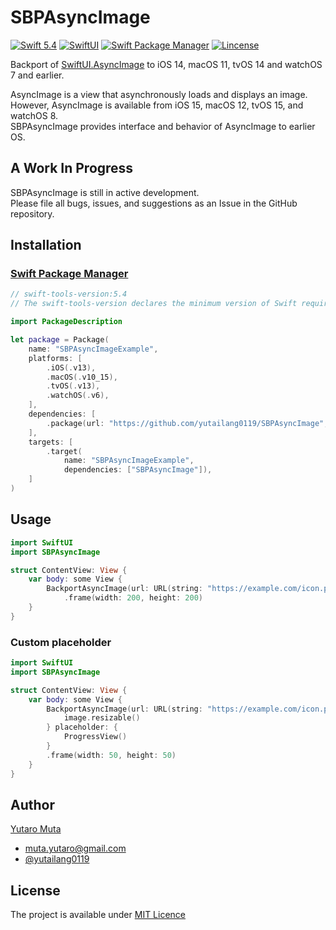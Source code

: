# SBPAsyncImage

<p align="left">
  <a href="https://developer.apple.com/swift"><img alt="Swift 5.4" src="https://img.shields.io/badge/Swift-5.4-orange.svg?style=flat"/></a>
  <a href="https://developer.apple.com/xcode/swiftui/"><img alt="SwiftUI" src="https://img.shields.io/badge/SwiftUI-blue.svg?style=flat"/></a>
  <a href="https://swift.org/package-manager/"><img alt="Swift Package Manager" src="https://img.shields.io/badge/Swift_Package_Manager-compatible-green.svg?style=flat"/></a>
  <a href="https://github.com/yutailang0119/SBPAsyncImage/blob/main/LICENSE"><img alt="Lincense" src="https://img.shields.io/badge/license-MIT-black.svg?style=flat"/></a>
</p>

Backport of [SwiftUI.AsyncImage](https://developer.apple.com/documentation/swiftui/asyncimage) to iOS 14, macOS 11, tvOS 14 and watchOS 7 and earlier.   

AsyncImage is a view that asynchronously loads and displays an image.  
However, AsyncImage is available from iOS 15, macOS 12, tvOS 15, and watchOS 8.  
SBPAsyncImage provides interface and behavior of AsyncImage to earlier OS.   

## A Work In Progress

SBPAsyncImage is still in active development.  
Please file all bugs, issues, and suggestions as an Issue in the GitHub repository.  

## Installation

### [Swift Package Manager](https://swift.org/package-manager/)

```swift
// swift-tools-version:5.4
// The swift-tools-version declares the minimum version of Swift required to build this package.

import PackageDescription

let package = Package(
    name: "SBPAsyncImageExample",
    platforms: [
        .iOS(.v13),
        .macOS(.v10_15),
        .tvOS(.v13),
        .watchOS(.v6),
    ],
    dependencies: [
        .package(url: "https://github.com/yutailang0119/SBPAsyncImage", .exact("0.1.0")),
    ],
    targets: [
        .target(
            name: "SBPAsyncImageExample",
            dependencies: ["SBPAsyncImage"]),
    ]
)
```

## Usage

```swift
import SwiftUI
import SBPAsyncImage

struct ContentView: View {
    var body: some View {
        BackportAsyncImage(url: URL(string: "https://example.com/icon.png"))
            .frame(width: 200, height: 200)
    }
}
```

### Custom placeholder

```swift
import SwiftUI
import SBPAsyncImage

struct ContentView: View {
    var body: some View {
        BackportAsyncImage(url: URL(string: "https://example.com/icon.png")) { image in
            image.resizable()
        } placeholder: {
            ProgressView()
        }
        .frame(width: 50, height: 50)
    }
}
```

## Author

[Yutaro Muta](https://github.com/yutailang0119)
- muta.yutaro@gmail.com
- [@yutailang0119](https://twitter.com/yutailang0119)

## License

The project is available under [MIT Licence](./LICENSE)  
